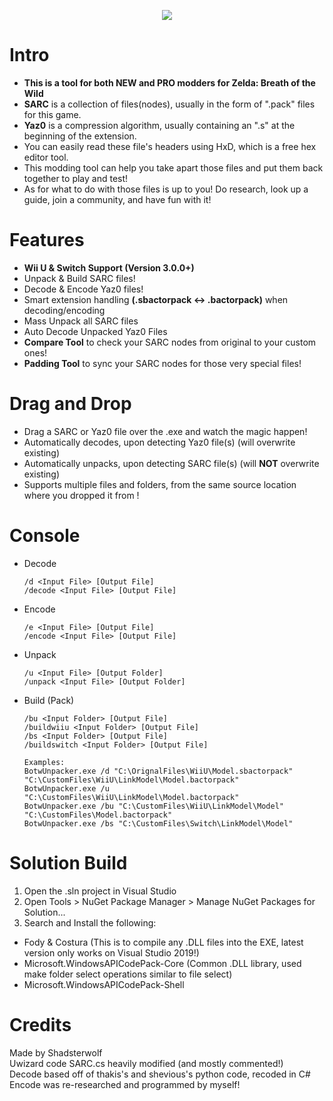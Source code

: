 <p align="center"> 
<img src="https://github.com/Shadsterwolf/BotWUnpacker/blob/master/BotWUnpacker/images/ZeldaUnpackerLogo.png"/>
</p>

# Intro
- <b>This is a tool for both NEW and PRO modders for Zelda: Breath of the Wild</b>
- <b>SARC</b> is a collection of files(nodes), usually in the form of ".pack" files for this game.
- <b>Yaz0</b> is a compression algorithm, usually containing an ".s" at the beginning of the extension.
- You can easily read these file's headers using HxD, which is a free hex editor tool.
- This modding tool can help you take apart those files and put them back together to play and test!
- As for what to do with those files is up to you! Do research, look up a guide, join a community, and have fun with it!

# Features
- <b>Wii U & Switch Support (Version 3.0.0+)</b>
- Unpack & Build SARC files! <br />
- Decode & Encode Yaz0 files! <br />
- Smart extension handling <b>(.sbactorpack <-> .bactorpack)</b> when decoding/encoding <br />
- Mass Unpack all SARC files <br />
- Auto Decode Unpacked Yaz0 Files <br />
- <b>Compare Tool</b> to check your SARC nodes from original to your custom ones!<br />
- <b>Padding Tool</b> to sync your SARC nodes for those very special files!<br />

# Drag and Drop
- Drag a SARC or Yaz0 file over the .exe and watch the magic happen!
- Automatically decodes, upon detecting Yaz0 file(s) (will overwrite existing) <br />
- Automatically unpacks, upon detecting SARC file(s) (will <b>NOT</B> overwrite existing) <br />
- Supports multiple files and folders, from the same source location where you dropped it from ! <br />

# Console
- Decode <br />
  ```
  /d <Input File> [Output File]
  /decode <Input File> [Output File]
  ```
- Encode <br />
  ```
  /e <Input File> [Output File]
  /encode <Input File> [Output File]
  ```
- Unpack <br />
  ```
  /u <Input File> [Output Folder]
  /unpack <Input File> [Output Folder]
  ``` 
- Build (Pack)
  ```
  /bu <Input Folder> [Output File]
  /buildwiiu <Input Folder> [Output File]
  /bs <Input Folder> [Output File]
  /buildswitch <Input Folder> [Output File]
  ``` 
  ```
  Examples:
  BotwUnpacker.exe /d "C:\OrignalFiles\WiiU\Model.sbactorpack" "C:\CustomFiles\WiiU\LinkModel\Model.bactorpack"
  BotwUnpacker.exe /u "C:\CustomFiles\WiiU\LinkModel\Model.bactorpack"
  BotwUnpacker.exe /bu "C:\CustomFiles\WiiU\LinkModel\Model" "C:\CustomFiles\Model.bactorpack"
  BotwUnpacker.exe /bs "C:\CustomFiles\Switch\LinkModel\Model"
  ```
# Solution Build
1. Open the .sln project in Visual Studio
2. Open Tools > NuGet Package Manager > Manage NuGet Packages for Solution...
3. Search and Install the following:
- Fody & Costura (This is to compile any .DLL files into the EXE, latest version only works on Visual Studio 2019!)
- Microsoft.WindowsAPICodePack-Core  (Common .DLL library, used make folder select operations similar to file select)
- Microsoft.WindowsAPICodePack-Shell

# Credits
Made by Shadsterwolf <br />
Uwizard code SARC.cs heavily modified (and mostly commented!) <br />
Decode based off of thakis's and shevious's python code, recoded in C# <br />
Encode was re-researched and programmed by myself!

